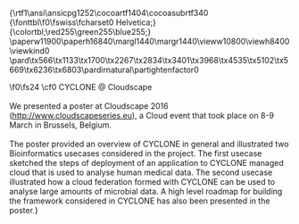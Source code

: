 {\rtf1\ansi\ansicpg1252\cocoartf1404\cocoasubrtf340
{\fonttbl\f0\fswiss\fcharset0 Helvetica;}
{\colortbl;\red255\green255\blue255;}
\paperw11900\paperh16840\margl1440\margr1440\vieww10800\viewh8400\viewkind0
\pard\tx566\tx1133\tx1700\tx2267\tx2834\tx3401\tx3968\tx4535\tx5102\tx5669\tx6236\tx6803\pardirnatural\partightenfactor0

\f0\fs24 \cf0 CYCLONE @ Cloudscape\
\
We presented a poster at Cloudscape 2016 (http://www.cloudscapeseries.eu), a Cloud event that took place on 8-9 March in Brussels, Belgium.\
\
The poster provided an overview of CYCLONE in general and illustrated two Bioinformatics usecases considered in the project. The first usecase sketched the steps of deployment of an application to CYCLONE managed cloud that is used to analyse human medical data. The second usecase illustrated how a cloud federation formed with CYCLONE can be used to analyse large amounts of microbial data. A high level roadmap for building the framework considered in CYCLONE has also been presented in the poster.}